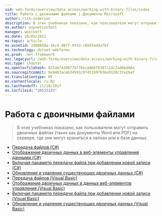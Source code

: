 ```yaml
---
uid: web-forms/overview/data-access/working-with-binary-files/index
title: Работа с двоичными файлами | Документы Microsoft
author: rick-anderson
description: В этих учебниках показано, как пользователи могут отправить двоичных файлах (таких как документы Word или PDF) на сервере, где они могут храниться в папках или в базе данных.
ms.author: aspnetcontent
manager: wpickett
ms.date: 10/05/2011
ms.topic: article
ms.assetid: 2d08658a-16c4-4877-9f43-c6503adda7bf
ms.technology: dotnet-webforms
ms.prod: .net-framework
msc.legacyurl: /web-forms/overview/data-access/working-with-binary-files
msc.type: chapter
ms.openlocfilehash: 025abf4399775f76eca866f0387c1dc2ad6bd86a
ms.sourcegitcommit: 9a9483aceb34591c97451997036a9120c3fe2baf
ms.translationtype: HT
ms.contentlocale: ru-RU
ms.lasthandoff: 11/10/2017
ms.locfileid: "26515143"
---
```

<a name="working-with-binary-files"></a>Работа с двоичными файлами
====================
> В этих учебниках показано, как пользователи могут отправить двоичных файлах (таких как документы Word или PDF) на сервере, где они могут храниться в папках или в базе данных.


- [Передача файлов (C#)](uploading-files-cs.md)
- [Отображение двоичных данных в веб-элементы управления данными (C#)](displaying-binary-data-in-the-data-web-controls-cs.md)
- [Включая параметр передачи файла при добавлении новой записи (C#)](including-a-file-upload-option-when-adding-a-new-record-cs.md)
- [Обновление и удаление существующих двоичных данных (C#)](updating-and-deleting-existing-binary-data-cs.md)
- [Передача файлов (Visual Basic)](uploading-files-vb.md)
- [Отображение двоичных данных в данных веб-элементов управления (Visual Basic)](displaying-binary-data-in-the-data-web-controls-vb.md)
- [Включая параметр передачи файла при добавлении новой записи (Visual Basic)](including-a-file-upload-option-when-adding-a-new-record-vb.md)
- [Обновление и удаление существующих двоичных данных (Visual Basic)](updating-and-deleting-existing-binary-data-vb.md)
